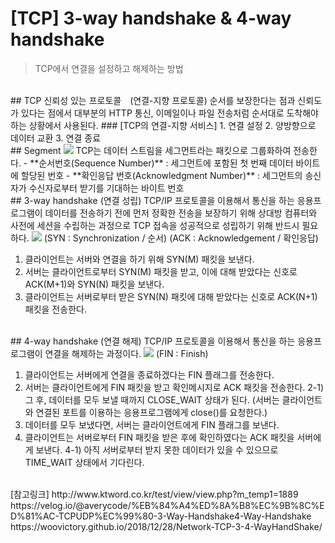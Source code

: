 # [TCP] 3-way handshake & 4-way handshake
> TCP에서 연결을 설정하고 해제하는 방법
<br>
## TCP
신뢰성 있는 프로토콜　(연결-지향 프로토콜)
순서를 보장한다는 점과 신뢰도가 있다는 점에서 대부분의 HTTP 통신, 이메일이나 파일 전송처럼 순서대로 도착해야 하는 상황에서 사용된다.
### [TCP의 연결-지향 서비스]
1. 연결 설정
2. 양방향으로 데이터 교환
3. 연결 종료
<br>
## Segment
<img src=“http://www.ktword.co.kr/img_data/1889_1.JPG”>
TCP는 데이터 스트림을 세그먼트라는 패킷으로 그룹화하여 전송한다.
- **순서번호(Sequence Number)** : 세그먼트에 포함된 첫 번째 데이터 바이트에 할당된 번호
- **확인응답 번호(Acknowledgment Number)** : 세그먼트의 송신자가 수신자로부터 받기를 기대하는 바이트 번호
<br>
## 3-way handshake (연결 성립)
TCP/IP 프로토콜을 이용해서 통신을 하는 응용프로그램이 데이터를 전송하기 전에 먼저 정확한 전송을 보장하기 위해 상대방 컴퓨터와 사전에 세션을 수립하는 과정으로 TCP 접속을 성공적으로 성립하기 위해 반드시 필요하다.
<img src=“https://woovictory.github.io/img/tcp_ip_3_way_handshake.png”>
(SYN : Synchronization / 순서)
(ACK : Acknowledgement / 확인응답)

1. 클라이언트는 서버와 연결을 하기 위해 SYN(M) 패킷을 보낸다. 
2. 서버는 클라이언트로부터 SYN(M) 패킷을 받고, 이에 대해 받았다는 신호로 ACK(M+1)와 SYN(N) 패킷을 보낸다.
3. 클라이언트는 서버로부터 받은 SYN(N) 패킷에 대해 받았다는 신호로 ACK(N+1) 패킷을 전송한다.
<br>
## 4-way handshake (연결 해제)
TCP/IP 프로토콜을 이용해서 통신을 하는 응용프로그램이 연결을 해제하는 과정이다.
<img src=“https://woovictory.github.io/img/tcp_ip_4_way_handshake.png”>
(FIN : Finish)

1. 클라이언트는 서버에게 연결을 종료하겠다는 FIN 플래그를 전송한다.
2. 서버는 클라이언트에게 FIN 패킷을 받고 확인메시지로 ACK 패킷을 전송한다.
   2-1) 그 후, 데이터를 모두 보낼 때까지 CLOSE_WAIT 상태가 된다.
   (서버는 클라이언트와 연결된 포트를 이용하는 응용프로그램에게 close()를 요청한다.)
3. 데이터를 모두 보냈다면, 서버는 클라이언트에게 FIN 플래그를 보낸다.
4. 클라이언트는 서버로부터 FIN 패킷을 받은 후에 확인하였다는 ACK 패킷을 서버에게 보낸다.
   4-1) 아직 서버로부터 받지 못한 데이터가 있을 수 있으므로 TIME_WAIT 상태에서 기다린다.

<br>
[참고링크]
http://www.ktword.co.kr/test/view/view.php?m_temp1=1889
https://velog.io/@averycode/%EB%84%A4%ED%8A%B8%EC%9B%8C%ED%81%AC-TCPUDP%EC%99%80-3-Way-Handshake4-Way-Handshake
https://woovictory.github.io/2018/12/28/Network-TCP-3-4-WayHandShake/
